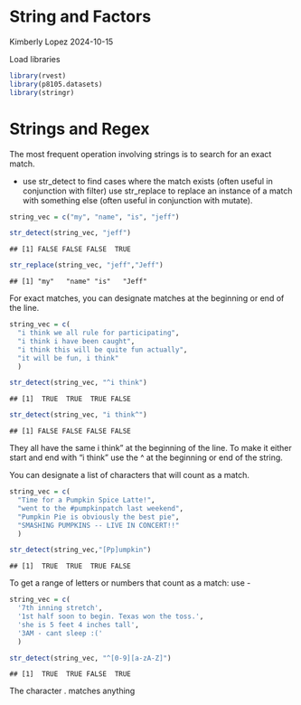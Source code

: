 String and Factors
================
Kimberly Lopez
2024-10-15

Load libraries

``` r
library(rvest)
library(p8105.datasets)
library(stringr)
```

# Strings and Regex

The most frequent operation involving strings is to search for an exact
match.

- use str_detect to find cases where the match exists (often useful in
  conjunction with filter) use str_replace to replace an instance of a
  match with something else (often useful in conjunction with mutate).

``` r
string_vec = c("my", "name", "is", "jeff")

str_detect(string_vec, "jeff")
```

    ## [1] FALSE FALSE FALSE  TRUE

``` r
str_replace(string_vec, "jeff","Jeff")
```

    ## [1] "my"   "name" "is"   "Jeff"

For exact matches, you can designate matches at the beginning or end of
the line.

``` r
string_vec = c(
  "i think we all rule for participating",
  "i think i have been caught",
  "i think this will be quite fun actually",
  "it will be fun, i think"
  )

str_detect(string_vec, "^i think")
```

    ## [1]  TRUE  TRUE  TRUE FALSE

``` r
str_detect(string_vec, "i think^")
```

    ## [1] FALSE FALSE FALSE FALSE

They all have the same i think” at the beginning of the line. To make it
either start and end with “i think” use the ^ at the beginning or end of
the string.

You can designate a list of characters that will count as a match.

``` r
string_vec = c(
  "Time for a Pumpkin Spice Latte!",
  "went to the #pumpkinpatch last weekend",
  "Pumpkin Pie is obviously the best pie",
  "SMASHING PUMPKINS -- LIVE IN CONCERT!!"
  )

str_detect(string_vec,"[Pp]umpkin")
```

    ## [1]  TRUE  TRUE  TRUE FALSE

To get a range of letters or numbers that count as a match: use -

``` r
string_vec = c(
  '7th inning stretch',
  '1st half soon to begin. Texas won the toss.',
  'she is 5 feet 4 inches tall',
  '3AM - cant sleep :('
  )

str_detect(string_vec, "^[0-9][a-zA-Z]")
```

    ## [1]  TRUE  TRUE FALSE  TRUE

The character . matches anything
